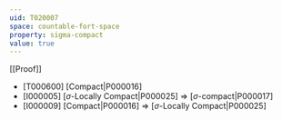 ```yaml
---
uid: T020007
space: countable-fort-space
property: sigma-compact
value: true
---
```

[[Proof]]

* [T000600] [Compact|P000016]
* [I000005] [$\sigma$-Locally Compact|P000025] => [$\sigma$-compact|P000017]
* [I000009] [Compact|P000016] => [$\sigma$-Locally Compact|P000025]

